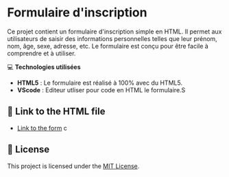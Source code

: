 # Formulaire d'inscription

Ce projet contient un formulaire d'inscription simple en HTML. Il permet aux utilisateurs de saisir des informations personnelles telles que leur prénom, nom, âge, sexe, adresse, etc. Le formulaire est conçu pour être facile à comprendre et à utiliser.

 💻 **Technologies utilisées**

- **HTML5** : Le formulaire est réalisé à 100% avec du HTML5.
- **VScode** : Editeur utliser pour code en HTML le formulaire.S

## 🚀 Link to the HTML file

- [Link to the form](formulaire-inscription.html)
c
## 📄 License

This project is licensed under the [MIT License](LICENSE).
